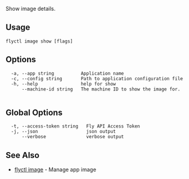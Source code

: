 Show image details.

## Usage
~~~
flyctl image show [flags]
~~~

## Options

~~~
  -a, --app string          Application name
  -c, --config string       Path to application configuration file
  -h, --help                help for show
      --machine-id string   The machine ID to show the image for.
                            
~~~

## Global Options

~~~
  -t, --access-token string   Fly API Access Token
  -j, --json                  json output
      --verbose               verbose output
~~~

## See Also

* [flyctl image](/docs/flyctl/image/)	 - Manage app image

